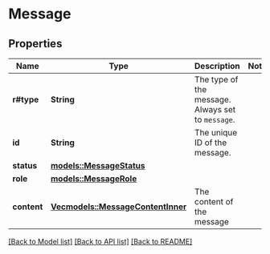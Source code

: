 # Message

## Properties

Name | Type | Description | Notes
------------ | ------------- | ------------- | -------------
**r#type** | **String** | The type of the message. Always set to `message`. | 
**id** | **String** | The unique ID of the message. | 
**status** | [**models::MessageStatus**](MessageStatus.md) |  | 
**role** | [**models::MessageRole**](MessageRole.md) |  | 
**content** | [**Vec<models::MessageContentInner>**](Message_content_inner.md) | The content of the message | 

[[Back to Model list]](../README.md#documentation-for-models) [[Back to API list]](../README.md#documentation-for-api-endpoints) [[Back to README]](../README.md)


